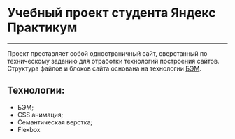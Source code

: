 # Учебный проект студента Яндекс Практикум
------

Проект преставляет собой одностраничный сайт, сверстанный по техническому заданию для отработки технологий построения сайтов. Структура файлов и блоков сайта основана на технологии [БЭМ](https://ru.bem.info/).

## Технологии:
* БЭМ;
* CSS анимация;
* Семантическая верстка;
* Flexbox
